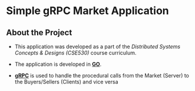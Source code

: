 
# Simple gRPC Market Application

## About the Project
- This application was developed as a part of the *Distributed Systems Concepts & Designs (CSE530)* course curriculum.

- The application is developed in [**GO**](https://go.dev).

- [**gRPC**](https://grpc.io) is used to handle the procedural calls from the Market (Server) to the Buyers/Sellers (Clients) and vice versa


<p align="center>
<img  width="460" height="300" src = "https://github.com/adityaahuja7/go-grpc-simple-application/blob/master/Images/Platform.png?raw=true" />
</p>
